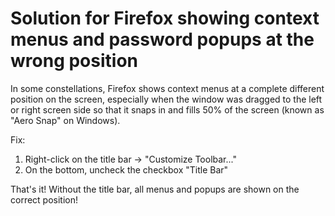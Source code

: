 # Solution for Firefox showing context menus and password popups at the wrong position 

In some constellations, Firefox shows context menus at a complete different position on the screen, especially when the window was dragged to the left or right screen side so that it snaps in and fills 50% of the screen (known as "Aero Snap" on Windows).

Fix:
1. Right-click on the title bar -> "Customize Toolbar..."
2. On the bottom, uncheck the checkbox "Title Bar"

That's it! Without the title bar, all menus and popups are shown on the correct position!
